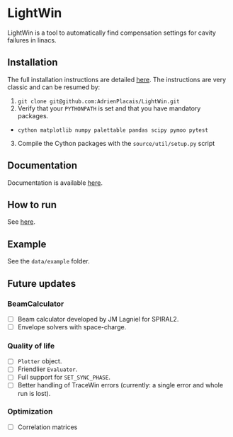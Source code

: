 # LightWin
LightWin is a tool to automatically find compensation settings for cavity failures in linacs.

## Installation
The full installation instructions are detailed [here](https://adrienplacais.github.io/LightWin/html/manual/installation.html).
The instructions are very classic and can be resumed by:
1. `git clone git@github.com:AdrienPlacais/LightWin.git`
2. Verify that your `PYTHONPATH` is set and that you have mandatory packages.
 * `cython matplotlib numpy palettable pandas scipy pymoo pytest`
3. Compile the Cython packages with the `source/util/setup.py` script

## Documentation
Documentation is available [here](https://adrienplacais.github.io/LightWin/html/index.html).

## How to run
See [here](https://adrienplacais.github.io/LightWin/html/manual/usage.html).

## Example
See the `data/example` folder.

## Future updates

### BeamCalculator

- [ ] Beam calculator developed by JM Lagniel for SPIRAL2.
- [ ] Envelope solvers with space-charge.

### Quality of life

- [ ] `Plotter` object.
- [ ] Friendlier `Evaluator`.
- [ ] Full support for `SET_SYNC_PHASE`.
- [ ] Better handling of TraceWin errors (currently: a single error and whole run is lost).

### Optimization

- [ ] Correlation matrices

